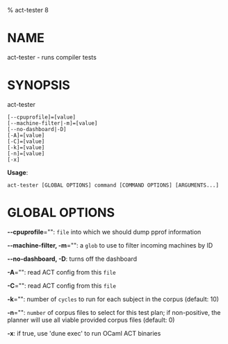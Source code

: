 % act-tester 8

# NAME

act-tester - runs compiler tests

# SYNOPSIS

act-tester

```
[--cpuprofile]=[value]
[--machine-filter|-m]=[value]
[--no-dashboard|-D]
[-A]=[value]
[-C]=[value]
[-k]=[value]
[-n]=[value]
[-x]
```

**Usage**:

```
act-tester [GLOBAL OPTIONS] command [COMMAND OPTIONS] [ARGUMENTS...]
```

# GLOBAL OPTIONS

**--cpuprofile**="": `file` into which we should dump pprof information

**--machine-filter, -m**="": a `glob` to use to filter incoming machines by ID

**--no-dashboard, -D**: turns off the dashboard

**-A**="": read ACT config from this `file`

**-C**="": read ACT config from this `file`

**-k**="": number of `cycles` to run for each subject in the corpus (default: 10)

**-n**="": `number` of corpus files to select for this test plan;
if non-positive, the planner will use all viable provided corpus files (default: 0)

**-x**: if true, use 'dune exec' to run OCaml ACT binaries

